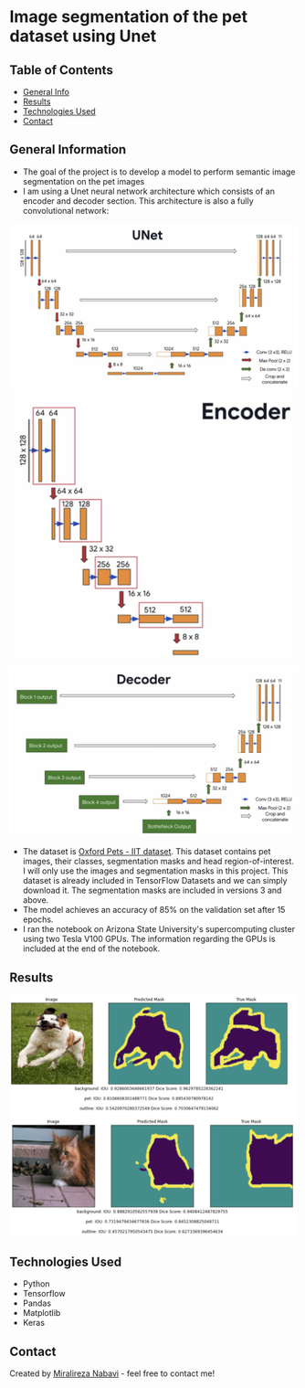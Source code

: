 # Image segmentation of the pet dataset using Unet

## Table of Contents
* [General Info](#general-information)
* [Results](#Results)
* [Technologies Used](#technologies-used)
* [Contact](#contact)
<!-- * [License](#license) -->


## General Information
- The goal of the project is to develop a model to perform semantic image segmentation on the pet images
- I am using a Unet neural network architecture which consists of an encoder and decoder section. This architecture is also a fully convolutional network:

![Unet](Unet.png)
![Encoder](Encoder.png)
![Decoder](Decoder.png)

- The dataset is [Oxford Pets - IIT dataset](https://www.robots.ox.ac.uk/~vgg/data/pets/). This dataset contains pet images, their classes, segmentation masks and head region-of-interest. I will only use the images and segmentation masks in this project. This dataset is already included in TensorFlow Datasets and we can simply download it. The segmentation masks are included in versions 3 and above.
- The model achieves an accuracy of 85% on the validation set after 15 epochs.
- I ran the notebook on Arizona State University's supercomputing cluster using two Tesla V100 GPUs. The information regarding the GPUs is included at the end of the notebook.

## Results

![Example screenshot](Result1.png)
![Example screenshot](Result2.png)
<!-- If you have screenshots you'd like to share, include them here. -->

## Technologies Used
- Python
- Tensorflow
- Pandas
- Matplotlib
- Keras

## Contact
Created by [Miralireza Nabavi](anabavib@asu.edu) - feel free to contact me!
